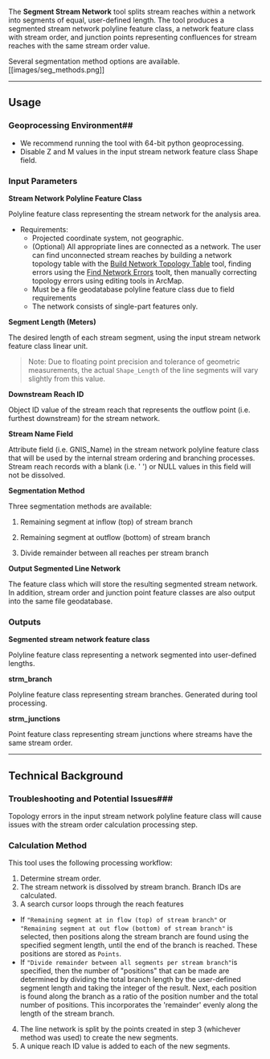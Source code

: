 The **Segment Stream Network** tool splits stream reaches within a network into 
segments of equal, user-defined length. The tool produces a segmented stream 
network polyline feature class, a network feature class with stream order, 
and junction points representing confluences for stream reaches with the same 
stream order value. 

Several segmentation method options are available.
[[images/seg_methods.png]]

_______________________________________________________________
## Usage

### Geoprocessing Environment##

* We recommend running the tool with 64-bit python geoprocessing.
* Disable Z and M values in the input stream network feature class Shape field.

### Input Parameters
 
**Stream Network Polyline Feature Class**  

Polyline feature class representing the stream network for the analysis area.

* Requirements: 
  * Projected coordinate system, not geographic.
  * (Optional) All appropriate lines are connected as a network. The user can find unconnected stream reaches by building a network topology table with the [Build Network Topology Table](https://github.com/SouthForkResearch/gnat/wiki/Build-Network-Topology-Table) tool, finding errors using the [Find Network Errors](https://github.com/SouthForkResearch/gnat/wiki/Find-Network-Errors) toolt, then manually correcting topology errors using editing tools in ArcMap.
  * Must be a file geodatabase polyline feature class due to field requirements
  * The network consists of single-part features only.

**Segment Length (Meters)**
  
The desired length of each stream segment, using the input stream network feature class linear unit. 
> Note: Due to floating point precision and tolerance of geometric measurements, the actual `Shape_Length` of the line segments will vary slightly from this value. 

**Downstream Reach ID**
   
Object ID value of the stream reach that represents the outflow point (i.e. furthest downstream) for the stream network.

**Stream Name Field**
  
Attribute field (i.e. GNIS_Name) in the stream network polyline feature class that will be used by the internal stream ordering and branching processes. Stream reach records with a blank (i.e. ' ') or NULL values in this field will not be dissolved.

**Segmentation Method**

Three segmentation methods are available:

1. Remaining segment at inflow (top) of stream branch

2. Remaining segment at outflow (bottom) of stream branch

3. Divide remainder between all reaches per stream branch

**Output Segmented Line Network**
  
The feature class which will store the resulting segmented stream network. In addition, stream order and junction point feature classes are also output into the same file geodatabase.

### Outputs

**Segmented stream network feature class**

Polyline feature class representing a network segmented into user-defined lengths.

**strm_branch**

Polyline feature class representing stream branches. Generated during tool processing.

**strm_junctions**

Point feature class representing stream junctions where streams have the same stream order. 

_______________________________________________________________
## Technical Background
### Troubleshooting and Potential Issues###

Topology errors in the input stream network polyline feature class will cause issues with the stream order calculation processing step.

### Calculation Method

This tool uses the following processing workflow:

1. Determine stream order.
2. The stream network is dissolved by stream branch. Branch IDs are calculated.
3. A search cursor loops through the reach features
  * If `"Remaining segment at in flow (top) of stream branch"` or `"Remaining segment at out flow (bottom) of stream branch"` is selected, then positions along the stream branch are found using the specified segment length, until the end of the branch is reached. These positions are stored as `Points`.
  * If `"Divide remainder between all segments per stream branch"`is specified, then the number of "positions" that can be made are determined by dividing the total branch length by the user-defined segment length and taking the integer of the result. Next, each position is found along the branch as a ratio of the position number and the total number of positions. This incorporates the 'remainder' evenly along the length of the stream branch.
4. The line network is split by the points created in step 3 (whichever method was used) to create the new segments.
5. A unique reach ID value is added to each of the new segments.